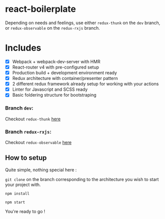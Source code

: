 # react-boilerplate

Depending on needs and feelings, use either `redux-thunk` on the `dev` branch, or `redux-observable` on the `redux-rxjs` branch.

# Includes
- [x] Webpack + webpack-dev-server with HMR
- [x] React-router v4 with pre-configured setup
- [x] Production build + development environment ready
- [x] Redux architecture with container/presenter pattern
- [x] 2 different redux framework already setup for working with your actions
- [x] Linter for Javascript and SCSS ready
- [x] Basic foldering structure for bootstraping

### Branch `dev`:
Checkout `redux-thunk` [here](https://github.com/gaearon/redux-thunk)

### Branch `redux-rxjs`:
Checkout `redux-observable` [here](https://redux-observable.js.org/)

## How to setup

Quite simple, nothing special here :

`git clone` on the branch corresponding to the architecture you wish to start your project with.

`npm install`

`npm start`

You're ready to go !
